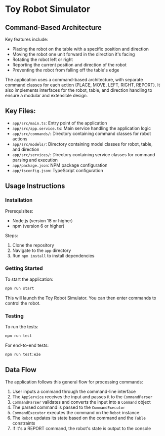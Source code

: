 # Toy Robot Simulator

## Command-Based Architecture

Key features include:
- Placing the robot on the table with a specific position and direction
- Moving the robot one unit forward in the direction it's facing
- Rotating the robot left or right
- Reporting the current position and direction of the robot
- Preventing the robot from falling off the table's edge

The application uses a command-based architecture, with separate command classes for each action (PLACE, MOVE, LEFT, RIGHT, REPORT). It also implements interfaces for the robot, table, and direction handling to ensure a modular and extensible design.


## Key Files:
- `app/src/main.ts`: Entry point of the application
- `app/src/app.service.ts`: Main service handling the application logic
- `app/src/commands/`: Directory containing command classes for robot actions
- `app/src/models/`: Directory containing model classes for robot, table, and direction
- `app/src/services/`: Directory containing service classes for command parsing and execution
- `app/package.json`: NPM package configuration
- `app/tsconfig.json`: TypeScript configuration

## Usage Instructions

### Installation

Prerequisites:
- Node.js (version 18 or higher)
- npm (version 6 or higher)

Steps:
1. Clone the repository
2. Navigate to the `app` directory
3. Run `npm install` to install dependencies

### Getting Started

To start the application:

```bash
npm run start
```

This will launch the Toy Robot Simulator. You can then enter commands to control the robot.


### Testing

To run the tests:

```bash
npm run test
```

For end-to-end tests:

```bash
npm run test:e2e
```

## Data Flow

The application follows this general flow for processing commands:

1. User inputs a command through the command-line interface
2. The `AppService` receives the input and passes it to the `CommandParser`
3. `CommandParser` validates and converts the input into a `Command` object
4. The parsed command is passed to the `CommandExecutor`
5. `CommandExecutor` executes the command on the `Robot` instance
6. The `Robot` updates its state based on the command and the `Table` constraints
7. If it's a REPORT command, the robot's state is output to the console
